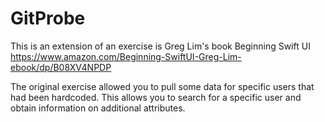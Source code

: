# GitProbe

This is an extension of an exercise is Greg Lim's book 
Beginning Swift UI
https://www.amazon.com/Beginning-SwiftUI-Greg-Lim-ebook/dp/B08XV4NPDP

The original exercise allowed you to pull some data for specific users that had been hardcoded. This allows you to search for a specific user and obtain information on additional attributes.
